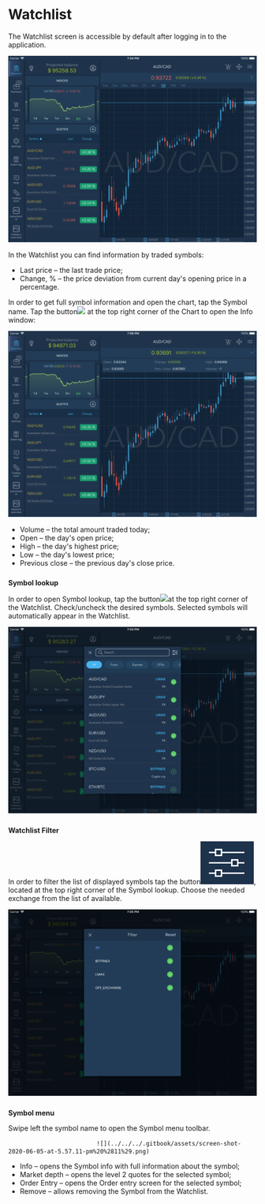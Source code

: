 # Watchlist


The Watchlist screen is accessible by default after logging in to the application.

![](../../../.gitbook/assets/1%20%28117%29.png)


In the Watchlist you can find information by traded symbols:

* Last price – the last trade price;
* Change, % – the price deviation from current day's opening price in a percentage.

In order to get full symbol information and open the chart, tap the Symbol name. Tap the button![](../../../.gitbook/assets/2.jpg)
at the top right corner of the Chart to open the Info window:

![](../../../.gitbook/assets/2%20%28100%29.png)

* Volume – the total amount traded today;
* Open – the day's open price;
* High – the day's highest price;
* Low – the day's lowest price;
* Previous close – the previous day's close price.

### 
**Symbol lookup** 

In order to open Symbol lookup, tap the button![](../../../.gitbook/assets/4.jpg)at the top right corner of the Watchlist. Check/uncheck the desired symbols. Selected symbols will automatically appear in the Watchlist.

![](../../../.gitbook/assets/3%20%2883%29.png)

### 
**Watchlist Filter** 

In order to filter the list of displayed symbols tap the button![](../../../.gitbook/assets/4-.png), 
located at the top right corner of the Symbol lookup. Choose the needed exchange from the list of available.

![](../../../.gitbook/assets/4%20%2857%29.png)

### 
**Symbol menu**

Swipe left the symbol name to open the Symbol menu toolbar.

                             ![](../../../.gitbook/assets/screen-shot-2020-06-05-at-5.57.11-pm%20%2811%29.png)                              

* Info – opens the Symbol info with full information about the symbol;
* Market depth – opens the level 2 quotes for the selected symbol;
* Order Entry – opens the Order entry screen for the selected symbol;
* Remove – allows removing the Symbol from the Watchlist.



